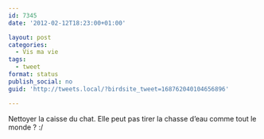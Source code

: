 ```yaml
---
id: 7345
date: '2012-02-12T18:23:00+01:00'

layout: post
categories:
  - Vis ma vie
tags:
  - tweet
format: status
publish_social: no
guid: 'http://tweets.local/?birdsite_tweet=168762040104656896'

---
```


Nettoyer la caisse du chat. Elle peut pas tirer la chasse d’eau comme tout le monde ? :/